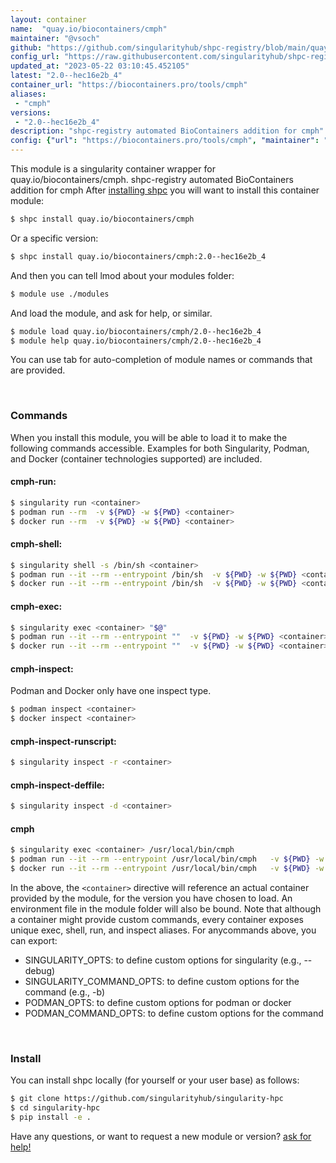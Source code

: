 ```yaml
---
layout: container
name:  "quay.io/biocontainers/cmph"
maintainer: "@vsoch"
github: "https://github.com/singularityhub/shpc-registry/blob/main/quay.io/biocontainers/cmph/container.yaml"
config_url: "https://raw.githubusercontent.com/singularityhub/shpc-registry/main/quay.io/biocontainers/cmph/container.yaml"
updated_at: "2023-05-22 03:10:45.452105"
latest: "2.0--hec16e2b_4"
container_url: "https://biocontainers.pro/tools/cmph"
aliases:
 - "cmph"
versions:
 - "2.0--hec16e2b_4"
description: "shpc-registry automated BioContainers addition for cmph"
config: {"url": "https://biocontainers.pro/tools/cmph", "maintainer": "@vsoch", "description": "shpc-registry automated BioContainers addition for cmph", "latest": {"2.0--hec16e2b_4": "sha256:27d98fd34f53a01049952c0f677cdd0132aa3915d7924673bb1533ce088a3f1b"}, "tags": {"2.0--hec16e2b_4": "sha256:27d98fd34f53a01049952c0f677cdd0132aa3915d7924673bb1533ce088a3f1b"}, "docker": "quay.io/biocontainers/cmph", "aliases": {"cmph": "/usr/local/bin/cmph"}}
---
```


This module is a singularity container wrapper for quay.io/biocontainers/cmph.
shpc-registry automated BioContainers addition for cmph
After [installing shpc](#install) you will want to install this container module:


```bash
$ shpc install quay.io/biocontainers/cmph
```

Or a specific version:

```bash
$ shpc install quay.io/biocontainers/cmph:2.0--hec16e2b_4
```

And then you can tell lmod about your modules folder:

```bash
$ module use ./modules
```

And load the module, and ask for help, or similar.

```bash
$ module load quay.io/biocontainers/cmph/2.0--hec16e2b_4
$ module help quay.io/biocontainers/cmph/2.0--hec16e2b_4
```

You can use tab for auto-completion of module names or commands that are provided.

<br>

### Commands

When you install this module, you will be able to load it to make the following commands accessible.
Examples for both Singularity, Podman, and Docker (container technologies supported) are included.

#### cmph-run:

```bash
$ singularity run <container>
$ podman run --rm  -v ${PWD} -w ${PWD} <container>
$ docker run --rm  -v ${PWD} -w ${PWD} <container>
```

#### cmph-shell:

```bash
$ singularity shell -s /bin/sh <container>
$ podman run --it --rm --entrypoint /bin/sh  -v ${PWD} -w ${PWD} <container>
$ docker run --it --rm --entrypoint /bin/sh  -v ${PWD} -w ${PWD} <container>
```

#### cmph-exec:

```bash
$ singularity exec <container> "$@"
$ podman run --it --rm --entrypoint ""  -v ${PWD} -w ${PWD} <container> "$@"
$ docker run --it --rm --entrypoint ""  -v ${PWD} -w ${PWD} <container> "$@"
```

#### cmph-inspect:

Podman and Docker only have one inspect type.

```bash
$ podman inspect <container>
$ docker inspect <container>
```

#### cmph-inspect-runscript:

```bash
$ singularity inspect -r <container>
```

#### cmph-inspect-deffile:

```bash
$ singularity inspect -d <container>
```


#### cmph

```bash
$ singularity exec <container> /usr/local/bin/cmph
$ podman run --it --rm --entrypoint /usr/local/bin/cmph   -v ${PWD} -w ${PWD} <container> -c " $@"
$ docker run --it --rm --entrypoint /usr/local/bin/cmph   -v ${PWD} -w ${PWD} <container> -c " $@"
```



In the above, the `<container>` directive will reference an actual container provided
by the module, for the version you have chosen to load. An environment file in the
module folder will also be bound. Note that although a container
might provide custom commands, every container exposes unique exec, shell, run, and
inspect aliases. For anycommands above, you can export:

 - SINGULARITY_OPTS: to define custom options for singularity (e.g., --debug)
 - SINGULARITY_COMMAND_OPTS: to define custom options for the command (e.g., -b)
 - PODMAN_OPTS: to define custom options for podman or docker
 - PODMAN_COMMAND_OPTS: to define custom options for the command

<br>

### Install

You can install shpc locally (for yourself or your user base) as follows:

```bash
$ git clone https://github.com/singularityhub/singularity-hpc
$ cd singularity-hpc
$ pip install -e .
```

Have any questions, or want to request a new module or version? [ask for help!](https://github.com/singularityhub/singularity-hpc/issues)